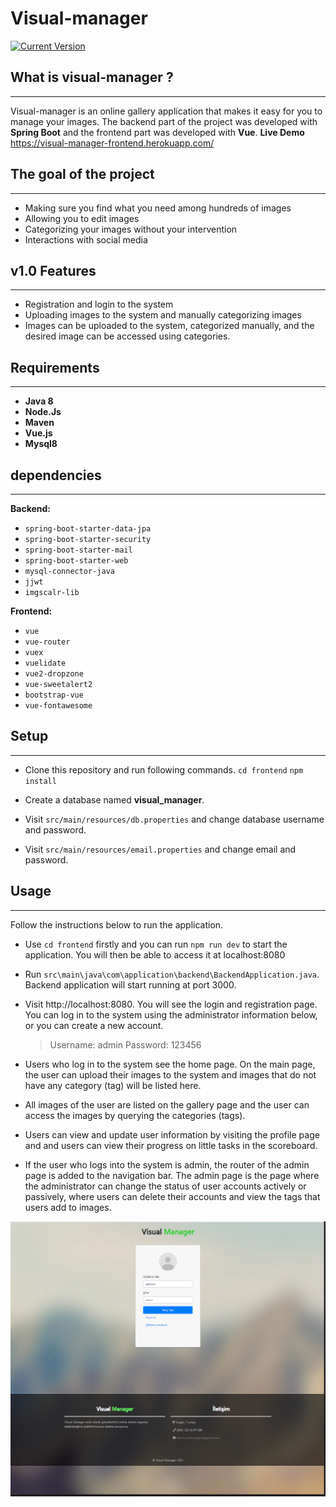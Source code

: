 # Visual-manager
 [![Current Version](https://img.shields.io/badge/version-1.0-green.svg)](https://github.com/MustafaPicakci/visual-manager)

## What is visual-manager ?
---
Visual-manager is an online gallery application that makes it easy for you to manage your images.
The backend part of the project was developed with **Spring Boot** and the frontend part was developed with **Vue**.
**Live Demo** https://visual-manager-frontend.herokuapp.com/
## The goal of the project
---
* Making sure you find what you need among hundreds of images
* Allowing you to edit images
* Categorizing your images without your intervention
* Interactions with social media

## v1.0 Features
---
- Registration and login to the system
- Uploading images to the system and manually categorizing images
- Images can be uploaded to the system, categorized manually, and the desired image can be accessed using categories.

## Requirements
---
* **Java 8**
* **Node.Js**
* **Maven**
* **Vue.js**
* **Mysql8**

## dependencies
---
**Backend:**
* `spring-boot-starter-data-jpa`
* `spring-boot-starter-security`
* `spring-boot-starter-mail`
* `spring-boot-starter-web`
* `mysql-connector-java`
* `jjwt`
* `imgscalr-lib`

**Frontend:**
* `vue`
* `vue-router`
* `vuex`
* `vuelidate`
* `vue2-dropzone`
* `vue-sweetalert2`
* `bootstrap-vue`
* `vue-fontawesome`

## Setup
---
* Clone this repository and run following commands.
    `cd frontend`
    `npm install`

* Create a database named **visual_manager**.
* Visit `src/main/resources/db.properties` and change database username and password.
* Visit `src/main/resources/email.properties` and change email and password.



## Usage
---
Follow the instructions below to run the application.
* Use `cd frontend` firstly and you can run  `npm run dev` to start the application. You will then be able to access it at localhost:8080

* Run `src\main\java\com\application\backend\BackendApplication.java`. Backend application will start running at port 3000.

* Visit http://localhost:8080. You will see the login and registration page. You can log in to the system using the administrator information below, or you can create a new account.
    >Username: admin
    >Password: 123456

* Users who log in to the system see the home page. On the main page, the user can upload their images to the system and images that do not have any category (tag) will be listed here.

* All images of the user are listed on the gallery page and the user can access the images by querying the categories (tags).

* Users can view and update user information by visiting the profile page and and users can view their progress on little tasks in the scoreboard.

* If the user who logs into the system is admin, the router of the admin page is added to the navigation bar. The admin page is the page where the administrator can change the status of user accounts actively or passively, where users can delete their accounts and view the tags that users add to images.

![visual-manager Demo](./demo.gif)
